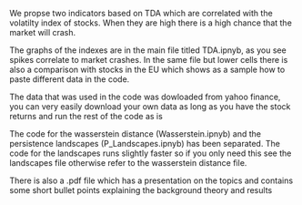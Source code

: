 We propse two indicators based on TDA which are correlated with the volatilty index of stocks. When they are high there is a high chance that the market will crash.

The graphs of the indexes are in the main file titled TDA.ipnyb, as you see spikes correlate to market crashes. In the same file but lower cells there is also a comparison with stocks in the EU which shows as a sample how to paste different data in the code. 

The data that was used in the code was dowloaded from yahoo finance, you can very easily download your own data as long as you have the stock returns and run the rest of the code as is

The code for the wasserstein distance (Wasserstein.ipnyb) and the persistence landscapes (P_Landscapes.ipnyb) has been separated. The code for the landscapes runs slightly faster so if you only need this see the landscapes file otherwise refer to the wasserstein distance file. 

There is also a .pdf file which has a presentation on the topics and contains some short bullet points explaining the background theory and results
